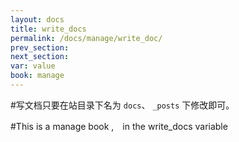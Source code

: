 ```yaml
---
layout: docs
title: write_docs
permalink: /docs/manage/write_doc/
prev_section: 
next_section: 
var: value
book: manage
---
```



#写文档只要在站目录下名为 `docs`、 `_posts` 下修改即可。　

#This is a manage book ,　in the write_docs variable　　　



